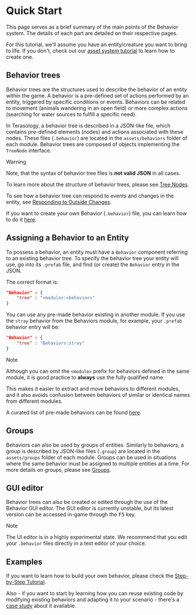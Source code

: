 # Quick Start

This page serves as a brief summary of the main points of the Behavior system.
The details of each part are detailed on their respective pages.

For this tutorial, we'll assume you have an entity/creature you want to bring to life.
If you don't, check out our [asset system tutorial](https://github.com/Terasology/TutorialAssetSystem/wiki/Add-New-Creature) to learn how to create one.

## Behavior trees

Behavior trees are the structures used to describe the behavior of an entity within the game.
A behavior is a pre-defined set of actions performed by an entity, triggered by specific conditions or events.
Behaviors can be related to movement (animals wandering in an open field) or more complex actions (searching for water sources to fulfill a specific need). 

In Terasology, a behavior tree is described in a JSON-like file, which contains pre-defined elements (nodes) and actions associated with these nodes.
These files (`.behavior`) are located in the `assets/behaviors` folder of each module.
Behavior trees are composed of objects implementing the `TreeNode` interface.

> [!WARNING]
> Note, that the syntax of behavior tree files is **not valid JSON** in all cases.

To learn more about the structure of behavior trees, please see [Tree Nodes](Tree-Nodes).

To see how a behavior tree can respond to events and changes in the entity, see [Responding to Outside Changes](Responding-to-Outside-Changes).

If you want to create your own Behavior (`.behavior`) file, you can learn how to do it [here](Building-A-Behavior-Tree).

## Assigning a Behavior to an Entity

To possess a behavior, an entity must have a `Behavior` component referring to an existing behavior tree.
To specify the behavior tree your entity will use, go into its `.prefab` file, and find (or create) the `Behavior` entry in the JSON.

The correct format is:

```json
"Behavior" : {
    "tree" : "<module>:<behavior>"
}
```

You can use any pre-made behavior existing in another module.
If you use the `stray` behavior from the Behaviors module, for example, your `.prefab` behavior entry will be:

```json
"Behavior" : {
    "tree" : "Behaviors:stray"
}
```

> [!NOTE]
> Although you can omit the `<module>` prefix for behaviors defined in the same module, it is good practice to **always** use the fully qualified name.
> 
> This makes it easier to extract and move behaviors to different modules, and it also avoids confusion between behaviors of similar or identical names from different modules.

A curated list of pre-made behaviors can be found [here](Pre-made-Behaviors-and-Nodes).

## Groups

Behaviors can also be used by groups of entities.
Similarly to behaviors, a group is described by JSON-like files (`.group`) are located in the `assets/groups` folder of each module.
Groups can be used in situations where the same behavior must be assigned to multiple entities at a time. For more details on groups, please see [Groups](Groups).

## GUI editor

Behavior trees can also be created or edited through the use of the Behavior GUI editor.
The GUI editor is currently unstable, but its latest version can be accessed in-game through the <kbd>F5</kbd> key.

> [!NOTE]
> The UI editor is in a highly experimental state.
> We recommend that you edit your `.behavior` files directly in a text editor of your choice.

## Examples

If you want to learn how to build your own behavior, please check the [Step-by-Step Tutorial](Step-By-Step-Tutorial). 

Also - if you want to start by learning how you can reuse existing code by modifying existing behaviors and adapting it to your scenario - there's a [case study](Case-Study) about it available.
